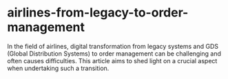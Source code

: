 # airlines-from-legacy-to-order-management
In the field of airlines, digital transformation from legacy systems and GDS (Global Distribution Systems) to order management can be challenging and often causes difficulties. This article aims to shed light on a crucial aspect when undertaking such a transition.

